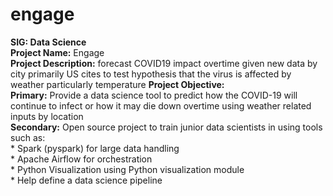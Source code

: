 # engage
**SIG: Data Science**  
**Project Name:** Engage  
**Project Description:** forecast COVID19 impact overtime given new data by city primarily US cites to test hypothesis that the virus is affected by weather particularly temperature 
**Project Objective:**  
  **Primary:** Provide a data science tool to predict how the COVID-19 will continue to infect or how it may die down overtime using weather related inputs by location  
  **Secondary:** Open source project to train junior data scientists in using tools such as:  
    * Spark (pyspark) for large data handling  
    * Apache Airflow for orchestration  
    * Python Visualization using Python visualization module  
    * Help define a data science pipeline  
